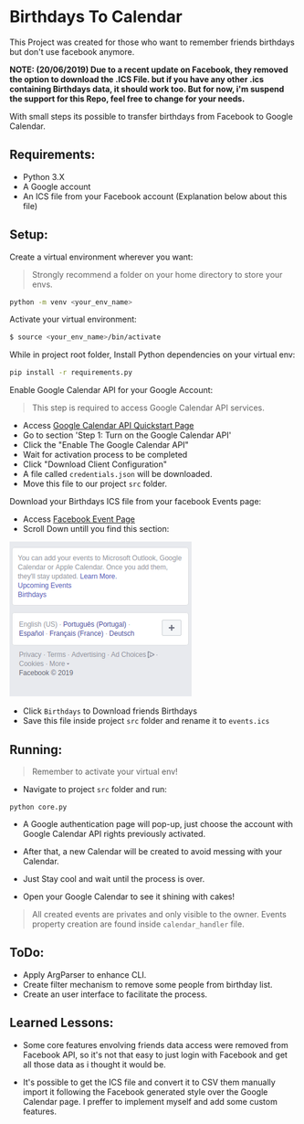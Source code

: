 # Birthdays To Calendar

This Project was created for those who want to remember friends birthdays but don't use facebook anymore.

**NOTE: (20/06/2019) Due to a recent update on Facebook, they removed the option to download the .ICS File. but if you have any other .ics containing Birthdays data, it should work too. But for now, i'm suspend the support for this Repo, feel free to change for your needs.**

With small steps its possible to transfer birthdays from Facebook to Google Calendar.

## Requirements:
- Python 3.X
- A Google account
- An ICS file from your Facebook account (Explanation below about this file)

## Setup:
Create a virtual environment wherever you want:
> Strongly recommend a folder on your home directory to store your envs.
```bash
python -m venv <your_env_name>
```

Activate your virtual environment:
```bash
$ source <your_env_name>/bin/activate
```

While in project root folder, Install Python dependencies on your virtual env:
```bash
pip install -r requirements.py
```

Enable Google Calendar API for your Google Account:
> This step is required to access Google Calendar API services.
- Access [Google Calendar API Quickstart Page](https://developers.google.com/calendar/quickstart/python)
- Go to section 'Step 1: Turn on the Google Calendar API'
- Click the "Enable The Google Calendar API"
- Wait for activation process to be completed
- Click "Download Client Configuration" 
- A file called `credentials.json` will be downloaded.
- Move this file to our project `src` folder.

Download your Birthdays ICS file from your facebook Events page:
- Access [Facebook Event Page](https://www.facebook.com/events/)
- Scroll Down untill you find this section:

![facebook-birthdays-section](https://github.com/joaoluizn/BirthdaysToCalendar/blob/master/doc/fb-gif.gif)
- Click `Birthdays` to Download friends Birthdays
- Save this file inside project `src` folder and rename it to `events.ics`

## Running:
> Remember to activate your virtual env!

- Navigate to project `src` folder and run:
```
python core.py
```

- A Google authentication page will pop-up, just choose the account with Google Calendar API rights previously activated.

- After that, a new Calendar will be created to avoid messing with your Calendar.

- Just Stay cool and wait until the process is over.

- Open your Google Calendar to see it shining with cakes!

> All created events are privates and only visible to the owner. Events property creation are found inside `calendar_handler` file.

## ToDo:
- Apply ArgParser to enhance CLI.
- Create filter mechanism to remove some people from birthday list.
- Create an user interface to facilitate the process.

## Learned Lessons:
- Some core features envolving friends data access were removed from Facebook API, so it's not that easy to just login with Facebook and get all those data as i thought it would be.

- It's possible to get the ICS file and convert it to CSV them manually import it following the Facebook generated style over the Google Calendar page. I preffer to implement myself and add some custom features.

